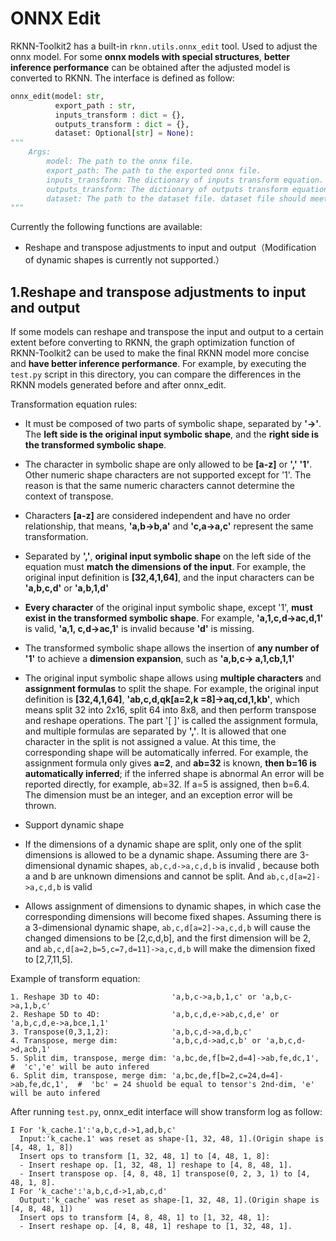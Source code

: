 # ONNX Edit

RKNN-Toolkit2 has a built-in `rknn.utils.onnx_edit` tool. Used to adjust the onnx model. For some **onnx models with special structures**, **better inference performance** can be obtained after the adjusted model is converted to RKNN. The interface is defined as follow:

```python
onnx_edit(model: str,
          export_path : str,
          inputs_transform : dict = {},
          outputs_transform : dict = {}, 
          dataset: Optional[str] = None):
"""
    Args:
        model: The path to the onnx file.
        export_path: The path to the exported onnx file.
        inputs_transform: The dictionary of inputs transform equation.
        outputs_transform: The dictionary of outputs transform equation.
        dataset: The path to the dataset file. dataset file should meet rknn.build requirements. If given, transform of inputs will also apply on dataset and generate a new dataset on the same folder of export_path.
"""
```

Currently the following functions are available:

- Reshape and transpose adjustments to input and output（Modification of dynamic shapes is currently not supported.）



## 1.Reshape and transpose adjustments to input and output

If some models can reshape and transpose the input and output to a certain extent before converting to RKNN, the graph optimization function of RKNN-Toolkit2 can be used to make the final RKNN model more concise and **have better inference performance**. For example, by executing the `test.py` script in this directory, you can compare the differences in the RKNN models generated before and after onnx_edit.

Transformation equation rules:

- It must be composed of two parts of symbolic shape, separated by **'->'**. The **left side is the original input symbolic shape**, and the **right side is the transformed symbolic shape**.

- The character in symbolic shape are only allowed to be **[a-z]** or **','** **'1'**. Other numeric shape characters are not supported except for '1'. The reason is that the same numeric characters cannot determine the context of transpose.

- Characters **[a-z]** are considered independent and have no order relationship, that means, **'a,b->b,a'** and **'c,a->a,c'** represent the same transformation.

- Separated by **','**, **original input symbolic shape** on the left side of the equation must **match the dimensions of the input**. For example, the original input definition is **[32,4,1,64]**, and the input characters can be **'a,b,c,d'** or **'a,b,1,d'**

- **Every character** of the original input symbolic shape, except '1', **must exist in the transformed symbolic shape**. For example, **'a,1,c,d->ac,d,1'** is valid, **'a,1, c,d->ac,1'** is invalid because **'d'** is missing.

- The transformed symbolic shape allows the insertion of **any number of '1'** to achieve a **dimension expansion**, such as **'a,b,c-> a,1,cb,1,1'**

- The original input symbolic shape allows using **multiple characters** and **assignment formulas** to split the shape. For example, the original input definition is **[32,4,1,64]**, **'ab,c,d,qk[a=2,k =8]->aq,cd,1,kb'**, which means split 32 into 2x16, split 64 into 8x8, and then perform transpose and reshape operations. The part '[ ]' is called the assignment formula, and multiple formulas are separated by **','**. It is allowed that one character in the split is not assigned a value. At this time, the corresponding shape will be automatically inferred. For example, the assignment formula only gives **a=2**, and **ab=32** is known, **then b=16 is automatically inferred**; if the inferred shape is abnormal An error will be reported directly, for example, ab=32. If a=5 is assigned, then b=6.4. The dimension must be an integer, and an exception error will be thrown.

- Support dynamic shape
- If the dimensions of a dynamic shape are split, only one of the split dimensions is allowed to be a dynamic shape. Assuming there are 3-dimensional dynamic shapes, `ab,c,d->a,c,d,b` is invalid , because both a and b are unknown dimensions and cannot be split. And `ab,c,d[a=2]->a,c,d,b` is valid
- Allows assignment of dimensions to dynamic shapes, in which case the corresponding dimensions will become fixed shapes. Assuming there is a 3-dimensional dynamic shape, `ab,c,d[a=2]->a,c,d,b` will cause the changed dimensions to be [2,c,d,b], and the first dimension will be 2, and `ab,c,d[a=2,b=5,c=7,d=11]->a,c,d,b` will make the dimension fixed to [2,7,11,5].




Example of transform equation:

```shell
1. Reshape 3D to 4D:                'a,b,c->a,b,1,c' or 'a,b,c->a,1,b,c'
2. Reshape 5D to 4D:                'a,b,c,d,e->ab,c,d,e' or 'a,b,c,d,e->a,bce,1,1'
3. Transpose(0,3,1,2):              'a,b,c,d->a,d,b,c'
4. Transpose, merge dim:            'a,b,c,d->ad,c,b' or 'a,b,c,d->d,acb,1'
5. Split dim, transpose, merge dim: 'a,bc,de,f[b=2,d=4]->ab,fe,dc,1',  		#  'c','e' will be auto infered
6. Split dim, transpose, merge dim: 'a,bc,de,f[b=2,c=24,d=4]->ab,fe,dc,1',  #  'bc' = 24 shuold be equal to tensor's 2nd-dim, 'e' will be auto infered
```



After running `test.py`, onnx_edit interface will show transform log as follow:

```shell
I For 'k_cache.1':'a,b,c,d->1,ad,b,c'
  Input:'k_cache.1' was reset as shape-[1, 32, 48, 1].(Origin shape is [4, 48, 1, 8])
  Insert ops to transform [1, 32, 48, 1] to [4, 48, 1, 8]:
  - Insert reshape op. [1, 32, 48, 1] reshape to [4, 8, 48, 1].
  - Insert transpose op. [4, 8, 48, 1] transpose(0, 2, 3, 1) to [4, 48, 1, 8].
I For 'k_cache':'a,b,c,d->1,ab,c,d'
  Output:'k_cache' was reset as shape-[1, 32, 48, 1].(Origin shape is [4, 8, 48, 1]) 
  Insert ops to transform [4, 8, 48, 1] to [1, 32, 48, 1]:
  - Insert reshape op. [4, 8, 48, 1] reshape to [1, 32, 48, 1].
```

